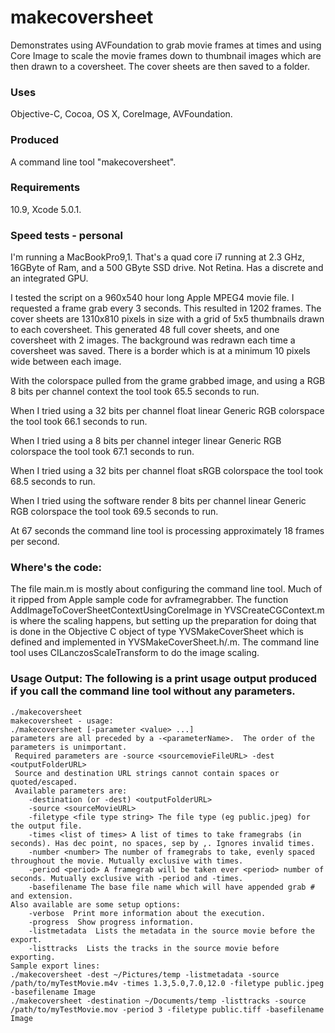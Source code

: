 makecoversheet
=========

Demonstrates using AVFoundation to grab movie frames at times and using Core Image to scale the movie frames down to thumbnail images which are then drawn to a coversheet. The cover sheets are then saved to a folder.

### Uses

Objective-C, Cocoa, OS X, CoreImage, AVFoundation.

### Produced

A command line tool "makecoversheet".

### Requirements

10.9, Xcode 5.0.1.

### Speed tests - personal

I'm running a MacBookPro9,1. That's a quad core i7 running at 2.3 GHz, 16GByte of Ram, and a 500 GByte SSD drive. Not Retina. Has a discrete and an integrated GPU.

I tested the script on a 960x540 hour long Apple MPEG4 movie file.
I requested a frame grab every 3 seconds. This resulted in 1202 frames. The cover sheets are 1310x810 pixels in size with a grid of 5x5 thumbnails drawn to each coversheet. This generated 48 full cover sheets, and one coversheet with 2 images. The background was redrawn each time a coversheet was saved. There is a border which is at a minimum 10 pixels wide between each image.

With the colorspace pulled from the grame grabbed image, and using a RGB 8 bits per channel context the tool took 65.5 seconds to run.

When I tried using a 32 bits per channel float linear Generic RGB colorspace the tool took 66.1 seconds to run.

When I tried using a 8 bits per channel integer linear Generic RGB colorspace the tool took 67.1 seconds to run.

When I tried using a 32 bits per channel float sRGB colorspace the tool took 68.5 seconds to run.

When I tried using the software render 8 bits per channel linear Generic RGB colorspace the tool took 69.5 seconds to run.

At 67 seconds the command line tool is processing approximately 18 frames per second.

### Where's the code:

The file main.m is mostly about configuring the command line tool. Much of it ripped from Apple sample code for avframegrabber. The function AddImageToCoverSheetContextUsingCoreImage in YVSCreateCGContext.m is where the scaling happens, but setting up the preparation for doing that is done in the Objective C object of type YVSMakeCoverSheet which is defined and implemented in YVSMakeCoverSheet.h/.m. The command line tool uses CILanczosScaleTransform to do the image scaling.

### Usage Output: The following is a print usage output produced if you call the command line tool without any parameters.

	./makecoversheet
	makecoversheet - usage:
	./makecoversheet [-parameter <value> ...]
	parameters are all preceded by a -<parameterName>.  The order of the parameters is unimportant.
	 Required parameters are -source <sourcemovieFileURL> -dest <outputFolderURL>
	 Source and destination URL strings cannot contain spaces or quoted/escaped.
	 Available parameters are:
	 	-destination (or -dest) <outputFolderURL>
	 	-source <sourceMovieURL>
	 	-filetype <file type string> The file type (eg public.jpeg) for the output file.
		-times <list of times> A list of times to take framegrabs (in seconds). Has dec point, no spaces, sep by ,. Ignores invalid times.
		-number <number> The number of framegrabs to take, evenly spaced throughout the movie. Mutually exclusive with times.
		-period <period> A framegrab will be taken ever <period> number of seconds. Mutually exclusive with -period and -times.
		-basefilename The base file name which will have appended grab # and extension.
	Also available are some setup options:
		-verbose  Print more information about the execution.
		-progress  Show progress information.
		-listmetadata  Lists the metadata in the source movie before the export.  
		-listtracks  Lists the tracks in the source movie before exporting.  
	Sample export lines:
	./makecoversheet -dest ~/Pictures/temp -listmetadata -source /path/to/myTestMovie.m4v -times 1.3,5.0,7.0,12.0 -filetype public.jpeg -basefilename Image
	./makecoversheet -destination ~/Documents/temp -listtracks -source /path/to/myTestMovie.mov -period 3 -filetype public.tiff -basefilename Image
